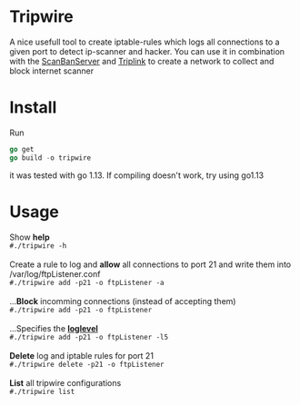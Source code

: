 # Tripwire
A nice usefull tool to create iptable-rules which logs all connections to a given port to detect ip-scanner and hacker.
You can use it in combination with the [ScanBanServer](https://github.com/JojiiOfficial/ScanBanServer) and [Triplink](https://github.com/JojiiOfficial/triplink) to create a network to collect and block internet scanner

# Install
Run 
```go
go get
go build -o tripwire
```
it was tested with go 1.13. If compiling doesn't work, try using go1.13

# Usage
Show <b>help</b>
<br>```#./tripwire -h```
<br><br>Create a rule to log and <b>allow</b> all connections to port 21 and write them into /var/log/ftpListener.conf
<br>```#./tripwire add -p21 -o ftpListener -a```
<br><br>
...<b>Block</b> incomming connections (instead of accepting them)
<br>```#./tripwire add -p21 -o ftpListener```
<br><br>
...Specifies the <b>[loglevel](https://highly.illegal-dark-web-server.xyz/i/qszvm-34l8q-9crda-abi85-b0vhv)</b>
<br>```#./tripwire add -p21 -o ftpListener -l5 ```
<br><br>
<b>Delete</b> log and iptable rules for port 21
<br>```#./tripwire delete -p21 -o ftpListener```
<br><br>
<b>List</b> all tripwire configurations
<br>```#./tripwire list```

